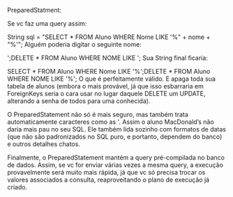 PreparedStatment:

Se vc faz uma query assim:

String sql = "SELECT * FROM Aluno WHERE Nome LIKE '%" + nome + "%'";
Alguém poderia digitar o seguinte nome:

';DELETE * FROM Aluno WHERE NOME LIKE ';
Sua String final ficaria:

SELECT * FROM Aluno WHERE Nome LIKE '%';DELETE * FROM Aluno WHERE NOME LIKE '%';
O que é perfeitamente válido. E apaga toda sua tabela de alunos (embora o mais provável, já que isso esbarraria em ForeignKeys seria o cara usar no lugar daquele DELETE um UPDATE, alterando a senha de todos para uma conhecida).

O PreparedStatement não só é mais seguro, mas também trata automaticamente caracteres como as '. Assim o aluno MacDonald’s não daria mais pau no seu SQL.
Ele também lida sozinho com formatos de datas (que não são padronizados no SQL puro, e portanto, dependem do banco) e outros detalhes chatos.

Finalmente, o PreparedStatement mantém a query pré-compilada no banco de dados. Assim, se vc for enviar várias vezes a mesma query, a execução provavelmente será muito mais rápida, já que vc só precisa trocar os valores associados a consulta, reaproveitando o plano de execução já criado.

